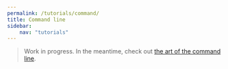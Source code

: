 ```yaml
---
permalink: /tutorials/command/
title: Command line
sidebar:
    nav: "tutorials"
---
```


> Work in progress. In the meantime, check out [the art of the command line](https://github.com/jlevy/the-art-of-command-line).